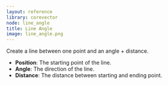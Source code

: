 ```yaml
---
layout: reference
library: corevector
node: line_angle
title: Line Angle
image: line_angle.png
---
```

Create a line between one point and an angle + distance.

* **Position**: The starting point of the line.
* **Angle**: The direction of the line.
* **Distance**: The distance between starting and ending point.
